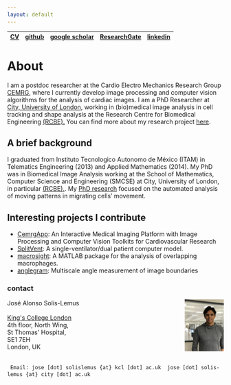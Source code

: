 ```yaml
---
layout: default
---
```


| [CV](./images/mycv.pdf) | [github](https://github.com/alonsoJASL) | [google scholar](https://scholar.google.co.uk/citations?user=2_095cQAAAAJ&hl=en) | [ResearchGate](https://www.researchgate.net/profile/Jose_Solis-Lemus) | [linkedin](https://www.linkedin.com/in/alonsosolislemus) |
|-------------------------|-----------------------------------------|----------------------------------------------------------------------------------|-----------------------------------------------------------------------|----------------------------------------------------------|

# About
I am a postdoc researcher at the Cardio Electro Mechanics Research Group 
[CEMRG](www.cemrg.com), where I currently develop image processing and 
computer vision algorithms for the analysis of cardiac images.
I am a PhD Researcher at [City, University of London](https://goo.gl/yVQBfX),
working in (bio)medical image analysis in cell tracking and shape analysis
at the Research Centre for Biomedical Engineering
[(RCBE).](https://www.city.ac.uk/biomedical-engineering-research-centre)
You can find more about my research project [here](https://goo.gl/doP13n).


## A brief background
I graduated from Instituto Tecnologico Autonomo de México (ITAM) in Telematics Engineering 
(2013) and Applied Mathematics (2014). My PhD was in Biomedical Image Analysis working at the 
School of Mathematics, Computer Science and Engineering (SMCSE) at City, University of London, 
in particular [(RCBE).](https://www.city.ac.uk/biomedical-engineering-research-centre). 
My [PhD research](https://goo.gl/yVQBfX) focused on the automated analysis of moving patterns 
in migrating cells’ movement. 

## Interesting projects I contribute
+ [CemrgApp](https://github.com/CemrgAppDevelopers/CemrgApp): An Interactive Medical Imaging Platform with Image Processing and Computer Vision Toolkits for Cardiovascular Research
+ [SplitVent](https://github.com/splitvent/splitvent): A single-ventilator/dual patient computer model.
+ [macrosight](https://github.com/alonsoJASL/macrosight): A MATLAB package for the analysis of overlapping macrophages.
+ [anglegram](https://github.com/alonsoJASL/matlab.anglegram): Multiscale angle measurement of image boundaries


### contact
<img align="right" height="18%" rotate="180" width="18%" src="./images/Profilepic.jpeg">

<div class="container">
    <div class="row-fluid">
        <div class="span5">
            Jos&eacute; Alonso Sol&iacute;s-Lemus<br/>
            <a href="https://www.kcl.ac.uk/people/jose-alonso-solis-lemus"> </a><br/>
            <a href="kcl.ac.uk">King's College London</a><br/>
            4th floor, North Wing, <br/>
            St Thomas' Hospital,<br/>
            SE1 7EH<br/>
            London, UK<br/><br/>
        </div>
    </div>
</div>


```
 Email: jose [dot] solislemus {at} kcl [dot] ac.uk  jose [dot] solis-lemus {at} city [dot] ac.uk
```

